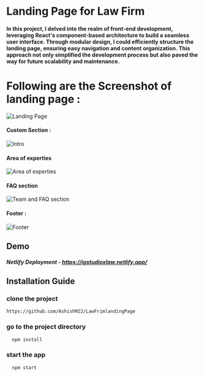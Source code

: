 # Landing Page for Law Firm

#### In this project, I delved into the realm of front-end development, leveraging React's component-based architecture to build a seamless user interface. Through modular design, I could efficiently structure the landing page, ensuring easy navigation and content organization. This approach not only simplified the development process but also paved the way for future scalability and maintenance.

# Following are the Screenshot of landing page : 

![Landing Page](https://github.com/AshishM22/Qtify/assets/99782102/378fe82e-a427-42c3-b37a-b23052ae375e)



#### Custom Section : 

![Intro](https://github.com/AshishM22/Qtify/assets/99782102/036f9485-adac-45a9-bbd6-bd4efd7d6f61)


#### Area of experties

![Area of experties](https://github.com/AshishM22/Qtify/assets/99782102/d43f801d-b7bc-4389-85ad-270e57c66adb)



#### FAQ section

![Team and FAQ section](https://github.com/AshishM22/Travel-Vista/assets/99782102/0c17d87b-2e7a-428c-bf65-99ade93d07db)


#### Footer : 

![Footer](https://github.com/AshishM22/Qtify/assets/99782102/8c7c487e-062a-4cd3-b2b5-91e98cd579ad)




## Demo

##### Netlify Deployment - https://igstudioxlaw.netlify.app/

## Installation Guide

### clone the project

```
https://github.com/AshishM22/LawFrimlandingPage
```

### go to the project directory 

```
  npm install
```
### start the app

```
  npm start
```

